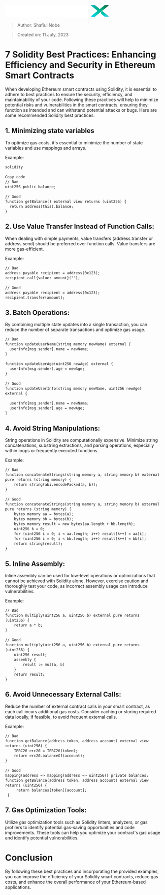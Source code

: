 ![LiquidXLogo.png](./img/LiquidXLogo.png)

> Author: Shafiul Nobe

> Created on: 11 July, 2023

# 7 Solidity Best Practices: Enhancing Efficiency and Security in Ethereum Smart Contracts


When developing Ethereum smart contracts using Solidity, it is essential to adhere to best practices to ensure the security, efficiency, and maintainability of your code. Following these practices will help to minimize potential risks and vulnerabilities in the smart contracts, ensuring they function as intended and can withstand potential attacks or bugs.
Here are some recommended Solidity best practices:

## 1. Minimizing state variables
To optimize gas costs, it's essential to minimize the number of state variables and use mappings and arrays.

Example:

```
solidity

Copy code
// Bad 
uint256 public balance;

// Good 
function getBalance() external view returns (uint256) { 
  return address(this).balance; 
}
```

## 2. Use Value Transfer Instead of Function Calls:
When dealing with simple payments, value transfers (address.transfer or address.send) should be preferred over function calls.
Value transfers are more gas-efficient.

Example:

```
// Bad
address payable recipient = address(0x123);
recipient.call{value: amount}("");

// Good
address payable recipient = address(0x123);
recipient.transfer(amount);
```

## 3. Batch Operations:
By combining multiple state updates into a single transaction, you can reduce the number of separate transactions and optimize gas usage.

```
// Bad
function updateUserName(string memory newName) external {
  userInfo[msg.sender].name = newName;
}

function updateUserAge(uint256 newAge) external {
  userInfo[msg.sender].age = newAge;
}

// Good
function updateUserInfo(string memory newName, uint256 newAge) external {
  
  userInfo[msg.sender].name = newName;
  userInfo[msg.sender].age = newAge;
}
```

## 4. Avoid String Manipulations:
String operations in Solidity are computationally expensive. Minimize string concatenations, substring extractions, and parsing operations, especially within loops or frequently executed functions.

Example:

```
// Bad
function concatenateStrings(string memory a, string memory b) external pure returns (string memory) {
    return string(abi.encodePacked(a, b));
}

// Good
function concatenateStrings(string memory a, string memory b) external pure returns (string memory) {
    bytes memory aa = bytes(a);
    bytes memory bb = bytes(b);
    bytes memory result = new bytes(aa.length + bb.length);
    uint256 k = 0;
    for (uint256 i = 0; i < aa.length; i++) result[k++] = aa[i];
    for (uint256 i = 0; i < bb.length; i++) result[k++] = bb[i];
    return string(result);
}
```

## 5. Inline Assembly:
Inline assembly can be used for low-level operations or optimizations that cannot be achieved with Solidity alone. However, exercise caution and thoroughly test your code, as incorrect assembly usage can introduce vulnerabilities.

Example:

```
// Bad
function multiply(uint256 a, uint256 b) external pure returns (uint256) {
    return a * b;
}

// Good
function multiply(uint256 a, uint256 b) external pure returns (uint256) {
    uint256 result;
    assembly {
        result := mul(a, b)
    }
    return result;
}
```

## 6. Avoid Unnecessary External Calls:
Reduce the number of external contract calls in your smart contract, as each call incurs additional gas costs. Consider caching or storing required data locally, if feasible, to avoid frequent external calls.

Example:

```
// Bad
function getBalance(address token, address account) external view returns (uint256) {
    IERC20 erc20 = IERC20(token);
    return erc20.balanceOf(account);
}

// Good
mapping(address => mapping(address => uint256)) private balances;
function getBalance(address token, address account) external view returns (uint256) {
     return balances[token][account];
 }
```

## 7. Gas Optimization Tools:
Utilize gas optimization tools such as Solidity linters, analyzers, or gas profilers to identify potential gas-saving opportunities and code improvements. These tools can help you optimize your contract's gas usage and identify potential vulnerabilities.

# Conclusion
By following these best practices and incorporating the provided examples, you can improve the efficiency of your Solidity smart contracts, reduce gas costs, and enhance the overall performance of your Ethereum-based applications.